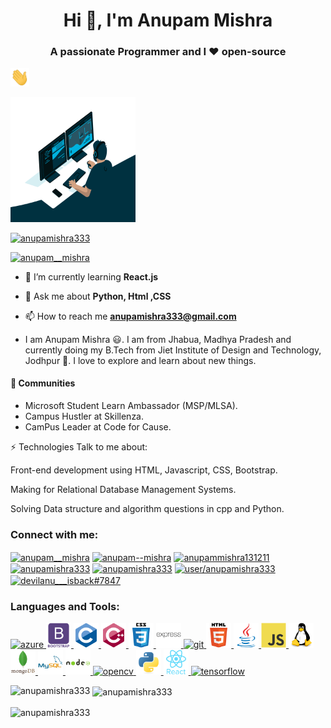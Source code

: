 <h1 align="center">Hi 👋, I'm Anupam Mishra</h1>
<h3 align="center">A passionate Programmer and I ❤️ open-source</h3>
<img src="https://raw.githubusercontent.com/ABSphreak/ABSphreak/master/gifs/Hi.gif" width="30px">

<p align="left"> <img src="code.gif" alt="anupamishra333" width="200" height="200"" /> </p>

<p align=" left"> <a href="https://github.com/ryo-ma/github-profile-trophy"><img
            src="https://github-profile-trophy.vercel.app/?username=anupamishra333&theme=onedark&no-frame=true"
            alt="anupamishra333" /></a> </p>

<p align="left"> <a href="https://twitter.com/anupam__mishra" target=""><img
            src="https://img.shields.io/twitter/follow/anupam__mishra?logo=twitter&style=for-the-badge"
            alt="anupam__mishra" /></a> </p>


- 🌱 I’m currently learning **React.js**

- 💬 Ask me about **Python, Html ,CSS**

- 📫 How to reach me **anupamishra333@gmail.com**
- I am Anupam Mishra 😃. I am from Jhabua, Madhya Pradesh and currently doing my B.Tech from Jiet Institute of Design and Technology,
Jodhpur 🏫. I love to explore and learn about new things.
#### 👯 Communities

- Microsoft Student Learn Ambassador (MSP/MLSA).
- Campus Hustler at Skillenza.
- CamPus Leader at Code for Cause.


⚡ Technologies
Talk to me about:

Front-end development using HTML, Javascript, CSS, Bootstrap.
<!--
    Backend development using Flask, Django. 
    Robust full-stack system design implementation.
Desktop application development using Flutter (Still learning).
Mobile application development using Flutter and Kotlin.
Creating scalable cloud architecture using AWS Cloud
--> 
Making for Relational Database Management Systems.

Solving Data structure and algorithm questions in cpp and Python.

<h3 align="left">Connect with me:</h3>
<p align="left">
    <a href="https://twitter.com/anupam__mishra" target="blank"><img align="center"
            src="https://raw.githubusercontent.com/rahuldkjain/github-profile-readme-generator/master/src/images/icons/Social/twitter.svg"
            alt="anupam__mishra" height="30" width="40" /></a>
    <a href="https://linkedin.com/in/anupam--mishra" target="blank"><img align="center"
            src="https://raw.githubusercontent.com/rahuldkjain/github-profile-readme-generator/master/src/images/icons/Social/linked-in-alt.svg"
            alt="anupam--mishra" height="30" width="40" /></a>
    <a href="https://kaggle.com/anupammishra131211" target="blank"><img align="center"
            src="https://raw.githubusercontent.com/rahuldkjain/github-profile-readme-generator/master/src/images/icons/Social/kaggle.svg"
            alt="anupammishra131211" height="30" width="40" /></a>
    <a href="https://www.codechef.com/users/anupamishra333" target="blank"><img align="center"
            src="https://cdn.jsdelivr.net/npm/simple-icons@3.1.0/icons/codechef.svg" alt="anupamishra333" height="30"
            width="40" /></a>
    <a href="https://www.hackerrank.com/anupamishra333" target="blank"><img align="center"
            src="https://raw.githubusercontent.com/rahuldkjain/github-profile-readme-generator/master/src/images/icons/Social/hackerrank.svg"
            alt="anupamishra333" height="30" width="40" /></a>
    <a href="https://auth.geeksforgeeks.org/user/user/anupamishra333" target="blank"><img align="center"
            src="https://raw.githubusercontent.com/rahuldkjain/github-profile-readme-generator/master/src/images/icons/Social/geeks-for-geeks.svg"
            alt="user/anupamishra333" height="30" width="40" /></a>
    <a href="https://discord.gg/devilanu___isback#7847" target="blank"><img align="center"
            src="https://raw.githubusercontent.com/rahuldkjain/github-profile-readme-generator/master/src/images/icons/Social/discord.svg"
            alt="devilanu___isback#7847" height="30" width="40" /></a>
</p>

<h3 align="left">Languages and Tools:</h3>
<p align="left"> <a href="https://azure.microsoft.com/en-in/" target="_blank"> <img
            src="https://www.vectorlogo.zone/logos/microsoft_azure/microsoft_azure-icon.svg" alt="azure" width="40"
            height="40" /> </a> <a href="https://getbootstrap.com" target="_blank"> <img
            src="https://raw.githubusercontent.com/devicons/devicon/master/icons/bootstrap/bootstrap-plain-wordmark.svg"
            alt="bootstrap" width="40" height="40" /> </a> <a href="https://www.cprogramming.com/" target="_blank"> <img
            src="https://raw.githubusercontent.com/devicons/devicon/master/icons/c/c-original.svg" alt="c" width="40"
            height="40" /> </a> <a href="https://www.w3schools.com/cpp/" target="_blank"> <img
            src="https://raw.githubusercontent.com/devicons/devicon/master/icons/cplusplus/cplusplus-original.svg"
            alt="cplusplus" width="40" height="40" /> </a> <a href="https://www.w3schools.com/css/" target="_blank">
        <img src="https://raw.githubusercontent.com/devicons/devicon/master/icons/css3/css3-original-wordmark.svg"
            alt="css3" width="40" height="40" /> </a> <a href="https://expressjs.com" target="_blank"> <img
            src="https://raw.githubusercontent.com/devicons/devicon/master/icons/express/express-original-wordmark.svg"
            alt="express" width="40" height="40" /> </a> <a href="https://git-scm.com/" target="_blank"> <img
            src="https://www.vectorlogo.zone/logos/git-scm/git-scm-icon.svg" alt="git" width="40" height="40" /> </a> <a
        href="https://www.w3.org/html/" target="_blank"> <img
            src="https://raw.githubusercontent.com/devicons/devicon/master/icons/html5/html5-original-wordmark.svg"
            alt="html5" width="40" height="40" /> </a> <a href="https://www.java.com" target="_blank"> <img
            src="https://raw.githubusercontent.com/devicons/devicon/master/icons/java/java-original.svg" alt="java"
            width="40" height="40" /> </a> <a href="https://developer.mozilla.org/en-US/docs/Web/JavaScript"
        target="_blank"> <img
            src="https://raw.githubusercontent.com/devicons/devicon/master/icons/javascript/javascript-original.svg"
            alt="javascript" width="40" height="40" /> </a> <a href="https://www.linux.org/" target="_blank"> <img
            src="https://raw.githubusercontent.com/devicons/devicon/master/icons/linux/linux-original.svg" alt="linux"
            width="40" height="40" /> </a> <a href="https://www.mongodb.com/" target="_blank"> <img
            src="https://raw.githubusercontent.com/devicons/devicon/master/icons/mongodb/mongodb-original-wordmark.svg"
            alt="mongodb" width="40" height="40" /> </a> <a href="https://www.mysql.com/" target="_blank"> <img
            src="https://raw.githubusercontent.com/devicons/devicon/master/icons/mysql/mysql-original-wordmark.svg"
            alt="mysql" width="40" height="40" /> </a> <a href="https://nodejs.org" target="_blank"> <img
            src="https://raw.githubusercontent.com/devicons/devicon/master/icons/nodejs/nodejs-original-wordmark.svg"
            alt="nodejs" width="40" height="40" /> </a> <a href="https://opencv.org/" target="_blank"> <img
            src="https://www.vectorlogo.zone/logos/opencv/opencv-icon.svg" alt="opencv" width="40" height="40" /> </a>
    <a href="https://www.python.org" target="_blank"> <img
            src="https://raw.githubusercontent.com/devicons/devicon/master/icons/python/python-original.svg"
            alt="python" width="40" height="40" /> </a> <a href="https://reactjs.org/" target="_blank"> <img
            src="https://raw.githubusercontent.com/devicons/devicon/master/icons/react/react-original-wordmark.svg"
            alt="react" width="40" height="40" /> </a> <a href="https://www.tensorflow.org" target="_blank"> <img
            src="https://www.vectorlogo.zone/logos/tensorflow/tensorflow-icon.svg" alt="tensorflow" width="40"
            height="40" /> </a> </p>

<p><img align="left"
        src="https://github-readme-stats.vercel.app/api/top-langs/?username=anupamishra333&show_icons=true&locale=en&bg_color=30,e96443,904e95&title_color=fff&text_color=fff"
        alt="anupamishra333" /></p>

<p>&nbsp;<img align="center"
        src="https://github-readme-stats.vercel.app/api?username=anupamishra333&show_icons=true&locale=en&bg_color=30,e96443,904e95&title_color=fff&text_color=fff"
        alt="anupamishra333" /></p>

<p><img align="center" src="https://github-readme-streak-stats.herokuapp.com?user=anupamishra333&theme=gruvbox"
        alt="anupamishra333" /></p>



<!--
**anupamishra333/anupamishra333** is a ✨ _special_ ✨ repository because its `README.md` (this file) appears on your GitHub profile.

Here are some ideas to get you started:

- 🔭 I’m currently working on ...
- 🌱 I’m currently learning ...
- 👯 I’m looking to collaborate on ...
- 🤔 I’m looking for help with ...
- 💬 Ask me about ...
- 📫 How to reach me: ...
- 😄 Pronouns: ...
- ⚡ Fun fact: ...
-->
